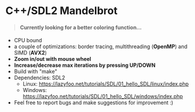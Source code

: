 # C++/SDL2 Mandelbrot
>#### Currently looking for a better coloring function...
+ CPU bound
+ a couple of optimizations: border tracing, multithreading (**OpenMP**) and SIMD (**AVX2**)
+ **Zoom in/out with mouse wheel**
+ **Increase/decrease max iterations by pressing UP/DOWN**
+ Build with "make"
+ Dependencies: SDL2
   - Linux: https://lazyfoo.net/tutorials/SDL/01_hello_SDL/linux/index.php
   - Windows: https://lazyfoo.net/tutorials/SDL/01_hello_SDL/windows/index.php
+ Feel free to report bugs and make suggestions for improvement :)
